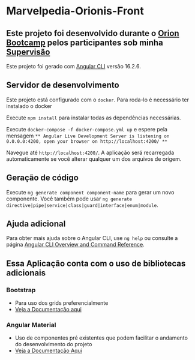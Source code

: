 # Marvelpedia-Orionis-Front

## Este projeto foi desenvolvido durante o [Orion Bootcamp](https://newrizon.global/bootcamp-new-rizon/) pelos participantes sob minha [Supervisão](https://drive.google.com/file/d/1_CiVTruqsjSc2VHD_ftVLkXesNLoAH0C/view)

Este projeto foi gerado com [Angular CLI](https://github.com/angular/angular-cli) versão 16.2.6.

## Servidor de desenvolvimento

Este projeto está configurado com o `docker`. Para roda-lo é necessário ter instalado o docker

Execute `npm install` para instalar todas as dependências necessárias.

Execute `docker-compose -f docker-compose.yml up` e espere pela mensagem `** Angular Live Development Server is listening on 0.0.0.0:4200, open your browser on http://localhost:4200/ **`

Navegue até `http://localhost:4200/`. A aplicação será recarregada automaticamente se você alterar qualquer um dos arquivos de origem.

## Geração de código

Execute `ng generate component component-name` para gerar um novo componente. Você também pode usar `ng generate directive|pipe|service|class|guard|interface|enum|module`.


## Ajuda adicional

Para obter mais ajuda sobre o Angular CLI, use `ng help` ou consulte a página [Angular CLI Overview and Command Reference](https://angular.io/cli).


## Essa Aplicação conta com o uso de bibliotecas adicionais

### Bootstrap 
- Para uso dos grids preferencialmente
- [Veja a Documentação aqui](https://getbootstrap.com/docs/5.2/getting-started/introduction/)

### Angular Material 
- Uso de componentes pré existentes que podem facilitar o andamento do desenvolvimento do projeto
- [Veja a Documentação Aqui](https://material.angular.io/components/categories)

